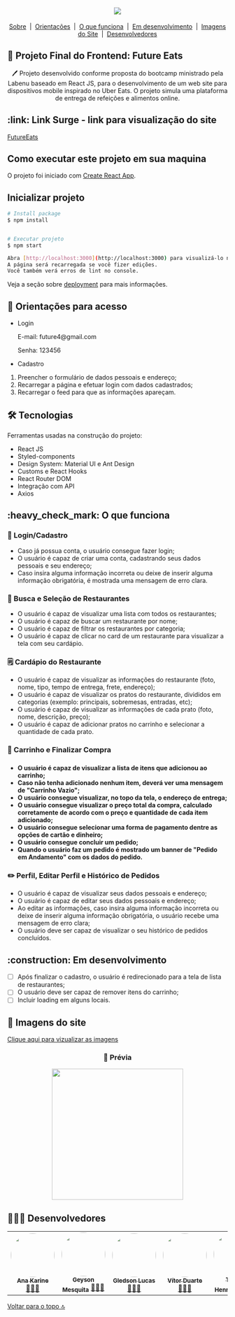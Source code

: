 <h1 id= "top" align="center"><img src="https://user-images.githubusercontent.com/94838711/159172619-1380f7fe-63a9-4756-ab53-fe4a4224695f.png" />
</h1>

<p align="center">
  <a href="#sobre">Sobre</a> &#xa0;|&#xa0; 
  <a href="#orientar">Orientações</a> &#xa0;|&#xa0; 
  <a href="#funciona">O que funciona</a> &#xa0;|&#xa0;
  <a href="#pendente">Em desenvolvimento</a> &#xa0;|&#xa0;
  <a href="#imagens">Imagens do Site</a>  &#xa0;|&#xa0;
  <a href="#desenvolvedores">Desenvolvedores</a> 
</p>

<h2 id="sobre">🍔 Projeto Final do Frontend: Future Eats </h2>

<p align="center">🖊️ Projeto desenvolvido conforme proposta do bootcamp ministrado pela Labenu baseado em React JS, para o desenvolvimento de um web site para dispositivos mobile inspirado no Uber Eats. O projeto simula uma plataforma de entrega de refeições e alimentos online. </p>

<h2 id="link">:link: Link Surge - link para visualização do site</h2>
 <a href="https://futureeats-lebefood4.surge.sh/">FutureEats</a>
 
  ## Como executar este projeto em sua maquina 
 
 O projeto foi iniciado com [Create React App](https://github.com/facebook/create-react-app).

## Inicializar projeto
```bash
# Install package
$ npm install


# Executar projeto
$ npm start

Abra [http://localhost:3000](http://localhost:3000) para visualizá-lo no navegador. 
A página será recarregada se você fizer edições.
Você também verá erros de lint no console.
```
Veja a seção sobre [deployment](https://facebook.github.io/create-react-app/docs/deployment) para mais informações.

 <h2 id="orientar">🚨 Orientações para acesso</h2>
 
* Login
  <p>E-mail: future4@gmail.com</p>
  <p>Senha: 123456</p>

* Cadastro

1. Preencher o formulário de dados pessoais e endereço;
2. Recarregar a página e efetuar login com dados cadastrados;
3. Recarregar o feed para que as informações apareçam.

<h2 id="tecnologias"> 🛠 Tecnologias </h2>

Ferramentas usadas na construção do projeto:

* React JS
* Styled-components
* Design System: Material UI e Ant Design
* Customs e React Hooks
* React Router DOM
* Integração com API
* Axios

<h2 id="funciona">:heavy_check_mark: O que funciona</h2>

<h3> 👤 Login/Cadastro</h3>

* Caso já possua conta, o usuário consegue fazer login;
* O usuário é capaz de criar uma conta, cadastrando seus dados pessoais e seu endereço;
* Caso insira alguma informação incorreta ou deixe de inserir alguma informação obrigatória, é mostrada uma mensagem de erro clara.

<h3>🔎 Busca e Seleção de Restaurantes</h3>

* O usuário é capaz de visualizar uma lista com todos os restaurantes;
* O usuário é capaz de buscar um restaurante por nome;
* O usuário é capaz de filtrar os restaurantes por categoria;
* O usuário é capaz de clicar no card de um restaurante para visualizar a tela com seu cardápio.

<h3>🗒️ Cardápio do Restaurante</h3>

* O usuário é capaz de visualizar as informações do restaurante (foto, nome, tipo, tempo de entrega, frete, endereço);
* O usuário é capaz de visualizar os pratos do restaurante, divididos em categorias (exemplo: principais, sobremesas, entradas, etc);
* O usuário é capaz de visualizar as informações de cada prato (foto, nome, descrição, preço);
* O usuário é capaz de adicionar pratos no carrinho e selecionar a quantidade de cada prato.

<h3>🛒 Carrinho e Finalizar Compra<h3> 

<h4>
  
* O usuário é capaz de visualizar a lista de itens que adicionou ao carrinho;
* Caso não tenha adicionado nenhum item, deverá ver uma mensagem de "Carrinho Vazio";
* O usuário consegue visualizar, no topo da tela, o endereço de entrega;
* O usuário consegue visualizar o preço total da compra, calculado corretamente de acordo com o preço e quantidade de cada item adicionado;
* O usuário consegue selecionar uma forma de pagamento dentre as opções de cartão e dinheiro;
* O usuário consegue concluir um pedido;
* Quando o usuário faz um pedido é mostrado um banner de "Pedido em Andamento" com os dados do pedido.

</h4>  
  
<h3>✏️ Perfil, Editar Perfil e Histórico de Pedidos</h3>
  
* O usuário é capaz de visualizar seus dados pessoais e endereço;
* O usuário é capaz de editar seus dados pessoais e endereço;
* Ao editar as informações, caso insira alguma informação incorreta ou deixe de inserir alguma informação obrigatória, o usuário recebe uma mensagem de erro clara;
* O usuário deve ser capaz de visualizar o seu histórico de pedidos concluídos.
 
<h2 id="pendente">:construction: Em desenvolvimento</h2>

- [ ] Após finalizar o cadastro, o usuário é redirecionado para a tela de lista de restaurantes;
- [ ] O usuário deve ser capaz de remover itens do carrinho;
- [ ] Incluir loading em alguns locais.

<h2 id ="imagens"> 📱 Imagens do site </h2>
<a href="https://drive.google.com/file/d/1ZaNKz8Bdem09uGE0vWjd0h-NxfzIjAPq/view?usp=sharing">Clique aqui para vizualizar as imagens</a>

<h3 align="center">👀 Prévia</h3>

  <p align="center">
  <img width="300" src="https://user-images.githubusercontent.com/94838711/159332264-73dd325a-ca20-4bbb-ace2-cca1e2bd0f66.gif"/>
  </p>

<h2 id="desenvolvedores">👷🏻‍♂ Desenvolvedores</h2>

<table> 
<tr>
 
 <td align="center"><a href="https://github.com/future4code/vaughan-Ana-Silva"><img style="border-radius: 50%" src="https://user-images.githubusercontent.com/94838711/158080211-ef52ad45-7600-4479-998b-f6c423de7576.png" width="100px" alt=""/>
 <br />
 <sub><b>Ana Karine</b></sub></a> <a href="https://github.com/future4code/vaughan-Ana-Silva">👩🏻‍💻</a></td>
  
  <td align="center"><a href="https://github.com/future4code/vaughan-Geyson-Sousa"><img style="border-radius: 50%" src="https://user-images.githubusercontent.com/94838711/158080839-3526a9ab-2ccf-4278-bd97-6e4f8c1a424d.png" width="100px" alt=""/>
 <br />
 <sub><b>Geyson Mesquita</b></sub></a> <a href="https://github.com/future4code/vaughan-Geyson-Sousa">👨🏽‍💻</a></td>
  
  <td align="center"><a href="https://github.com/future4code/vaughan-Gledson-Souto"><img style="border-radius: 50%" src="https://user-images.githubusercontent.com/94838711/158081019-60ba355e-131e-4b30-bf9f-c6ab73ea976c.png" width="100px" alt=""/>
 <br />
 <sub><b>Gledson Lucas</b></sub></a> <a href="https://github.com/future4code/vaughan-Gledson-Souto">🧑🏻‍💻</a></td>
  
  <td align="center"><a href="https://github.com/future4code/vaughan-Vitor-Passo"><img style="border-radius: 50%" src="https://user-images.githubusercontent.com/94838711/159173349-17f4949d-3ab8-415a-82ed-c9ee02ac986e.jpg" width="100px" alt=""/>
 <br />
 <sub><b>Vítor Duarte</b></sub></a> <a href="https://github.com/future4code/vaughan-Vitor-Passo">🧑🏻‍💻</a></td>
  
  <td align="center"><a href="https://github.com/future4code/vaughan-Thiago-Araujo"><img style="border-radius: 50%" src="https://user-images.githubusercontent.com/94838711/159173361-05ba2de1-4bb6-4fbe-8ee7-68aa4a4e2c27.jpg" width="100px" alt=""/>
 <br />
 <sub><b>Thiago Henrique</b></sub></a> <a href="https://github.com/future4code/vaughan-Thiago-Araujo">👨🏽‍💻</a></td>
  
</tr>
</table>

<a href="#top">Voltar para o topo 🔝</a>

